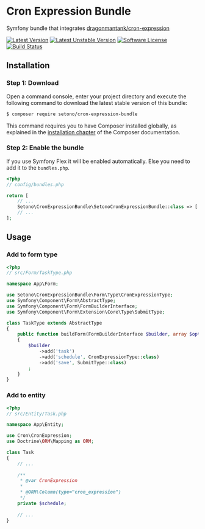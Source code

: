 # Cron Expression Bundle
Symfony bundle that integrates [dragonmantank/cron-expression](https://github.com/dragonmantank/cron-expression)

[![Latest Version][ico-version]][link-packagist]
[![Latest Unstable Version][ico-unstable-version]][link-packagist]
[![Software License][ico-license]](LICENSE)
[![Build Status][ico-github-actions]][link-github-actions]

## Installation

### Step 1: Download

Open a command console, enter your project directory and execute the following command to download the latest stable version of this bundle:

```bash
$ composer require setono/cron-expression-bundle
```

This command requires you to have Composer installed globally, as explained in the [installation chapter](https://getcomposer.org/doc/00-intro.md) of the Composer documentation.

### Step 2: Enable the bundle

If you use Symfony Flex it will be enabled automatically. Else you need to add it to the `bundles.php`.

```php
<?php
// config/bundles.php

return [
    // ...
    Setono\CronExpressionBundle\SetonoCronExpressionBundle::class => ['all' => true],
    // ...
];
```

## Usage

### Add to form type
```php
<?php
// src/Form/TaskType.php

namespace App\Form;

use Setono\CronExpressionBundle\Form\Type\CronExpressionType;
use Symfony\Component\Form\AbstractType;
use Symfony\Component\Form\FormBuilderInterface;
use Symfony\Component\Form\Extension\Core\Type\SubmitType;

class TaskType extends AbstractType
{
    public function buildForm(FormBuilderInterface $builder, array $options)
    {
        $builder
            ->add('task')
            ->add('schedule', CronExpressionType::class)
            ->add('save', SubmitType::class)
        ;
    }
}
```

### Add to entity
```php
<?php
// src/Entity/Task.php

namespace App\Entity;

use Cron\CronExpression;
use Doctrine\ORM\Mapping as ORM;

class Task
{
    // ...
    
    /**
     * @var CronExpression
     * 
     * @ORM\Column(type="cron_expression") 
     */
    private $schedule;
    
    // ...
}
```

[ico-version]: https://poser.pugx.org/setono/cron-expression-bundle/v/stable
[ico-unstable-version]: https://poser.pugx.org/setono/cron-expression-bundle/v/unstable
[ico-license]: https://poser.pugx.org/setono/cron-expression-bundle/license
[ico-github-actions]: https://github.com/Setono/CronExpressionBundle/workflows/build/badge.svg

[link-packagist]: https://packagist.org/packages/setono/cron-expression-bundle
[link-github-actions]: https://github.com/Setono/CronExpressionBundle/actions
